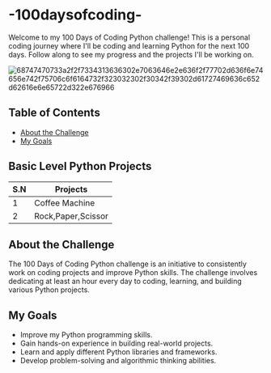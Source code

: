 # -100daysofcoding-
Welcome to my 100 Days of Coding Python challenge! This is a personal coding journey where I'll be coding and learning Python for the next 100 days. Follow along to see my progress and the projects I'll be working on.
 
![68747470733a2f2f7334313636302e7063646e2e636f2f77702d636f6e74656e742f75706c6f6164732f323032302f30342f39302d61727469636c652d62616e6e65722d322e676966](https://github.com/Ayushmi-Adh/100DaysofCoding/assets/132826306/1b8309c7-ab93-43e6-ad3a-81248e09361a)

## Table of Contents
- [About the Challenge](#about-the-challenge)
- [My Goals](#my-goals)

## Basic Level Python Projects
|S.N|    Projects    | 
|---|----------------|
| 1 | Coffee Machine    | 
| 2 | Rock,Paper,Scissor   | 


## About the Challenge

The 100 Days of Coding Python challenge is an initiative to consistently work on coding projects and improve Python skills. The challenge involves dedicating at least an hour every day to coding, learning, and building various Python projects.

## My Goals

- Improve my Python programming skills.
- Gain hands-on experience in building real-world projects.
- Learn and apply different Python libraries and frameworks.
- Develop problem-solving and algorithmic thinking abilities.
